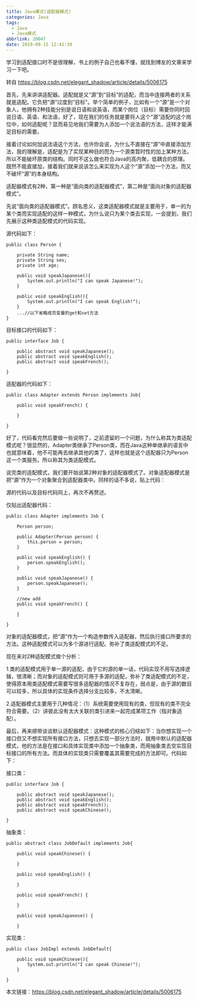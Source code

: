 ```yaml
---
title: Java模式(适配器模式)
categories: Java
tags:
  - Java
  - Java模式
abbrlink: 20047
date: 2019-09-15 12:41:39
---
```


学习到适配接口时不是很理解，书上的例子自己也看不懂，就找到博友的文章来学习一下吧。

转自 https://blog.csdn.net/elegant_shadow/article/details/5006175

<!--more-->

首先，先来讲讲适配器。适配就是又“源”到“目标”的适配，而当中连接两者的关系就是适配。它负把“源”过度到“目标”。举个简单的例子，比如有一个“源”是一个对象人，他拥有2种技能分别是说日语和说英语，而某个岗位（目标）需要你同时回说日语、英语、和法语，好了，现在我们的任务就是要将人这个“源”适配的这个岗位中，如何适配呢？显而易见地我们需要为人添加一个说法语的方法，这样才能满足目标的需要。

接着讨论如何加说法语这个方法，也许你会说，为什么不直接在“源”中直接添加方法，我的理解是，适配是为了实现某种目的而为一个源类暂时性的加上某种方法，所以不能破坏原类的结构。同时不这么做也符合Java的高内聚，低耦合的原理。既然不能直接加，接着我们就来说该怎么来实现为人这个“源”添加一个方法，而又不破坏“源”的本身结构。

适配器模式有2种，第一种是“面向类的适配器模式”，第二种是“面向对象的适配器模式”。

先说“面向类的适配器模式”。顾名思义，这类适配器模式就是主要用于，单一的为某个类而实现适配的这样一种模式，为什么说只为某个类去实现，一会提到，我们先展示这种类适配模式的代码实现。

源代码如下：
```
public class Person {
	
	private String name;
	private String sex;
	private int age;
	
	public void speakJapanese(){
		System.out.println("I can speak Japanese!");
	}
	
	public void speakEnglish(){
		System.out.println("I can speak English!");
	}
	...//以下省略成员变量的get和set方法
}
```

目标接口的代码如下：

```
public interface Job {

	public abstract void speakJapanese();
	public abstract void speakEnglish();
	public abstract void speakFrench();
	
}
```

适配器的代码如下：

```
public class Adapter extends Person implements Job{

	public void speakFrench() {
		
	}
	
}
```

好了，代码看完然后要做一些说明了，之前遗留的一个问题，为什么称其为类适配模式呢？很显然的，Adapter类继承了Person类，而在Java这种单继承的语言中也就意味着，他不可能再去继承其他的类了，这样也就是这个适配器只为Person这一个类服务。所以称其为类适配模式。

说完类的适配模式，我们要开始说第2种对象的适配器模式了。对象适配器模式是把“源”作为一个对象聚合到适配器类中。同样的话不多说，贴上代码：

源的代码以及目标代码同上，再次不再赘述。

仅贴出适配器代码：

```
public class Adapter implements Job {

	Person person;

	public Adapter(Person person) {
		this.person = person;
	}

	public void speakEnglish() {
		person.speakEnglish();
	}

	public void speakJapanese() {
		person.speakJapanese();
	}

	//new add
	public void speakFrench() {
		
	}

}
```

对象的适配器模式，把“源”作为一个构造参数传入适配器，然后执行接口所要求的方法。这种适配模式可以为多个源进行适配。弥补了类适配模式的不足。

现在来对2种适配模式做个分析：

1.类的适配模式用于单一源的适配，由于它的源的单一话，代码实现不用写选择逻辑，很清晰；而对象的适配模式则可用于多源的适配，弥补了类适配模式的不足，使得原本用类适配模式需要写很多适配器的情况不复存在，弱点是，由于源的数目可以较多，所以具体的实现条件选择分支比较多，不太清晰。

2.适配器模式主要用于几种情况：（1）系统需要使用现有的类，但现有的类不完全符合需要。（2）讲彼此没有太大关联的类引进来一起完成某项工作（指对象适配）。

最后，再来顺带谈谈默认适配器模式：这种模式的核心归结如下：当你想实现一个接口但又不想实现所有接口方法，只想去实现一部分方法时，就用中默认的适配器模式，他的方法是在接口和具体实现类中添加一个抽象类，而用抽象类去空实现目标接口的所有方法。而具体的实现类只需要覆盖其需要完成的方法即可。代码如下：

接口类：

```
public interface Job {
	
	public abstract void speakJapanese();
	public abstract void speakEnglish();
	public abstract void speakFrench();
	public abstract void speakChinese();
	
}

```

抽象类：

```
public abstract class JobDefault implements Job{

	public void speakChinese() {
		
	}

	public void speakEnglish() {
		
	}

	public void speakFrench() {
		
	}

	public void speakJapanese() {
		
	}

```

实现类：
```
public class JobImpl extends JobDefault{
	
	public void speakChinese(){
		System.out.println("I can speak Chinese!");
	}
	
}
```

本文链接：https://blog.csdn.net/elegant_shadow/article/details/5006175